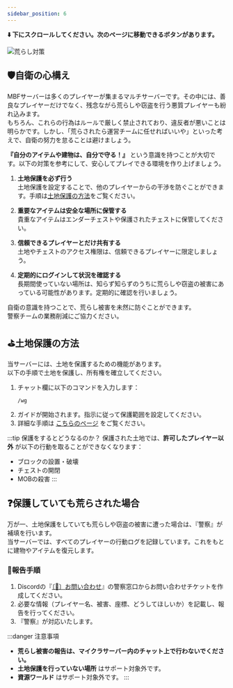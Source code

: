 ```yaml
---
sidebar_position: 6
---
```


**⬇️ 下にスクロールしてください。次のページに移動できるボタンがあります。**

![荒らし対策](/img/mbf/label_protect.png)

## 🛡自衛の心構え
MBFサーバーは多くのプレイヤーが集まるマルチサーバーです。その中には、善良なプレイヤーだけでなく、残念ながら荒らしや窃盗を行う悪質プレイヤーも紛れ込みます。  
もちろん、これらの行為はルールで厳しく禁止されており、違反者が悪いことは明らかです。しかし、「荒らされたら運営チームに任せればいいや」といった考えで、自衛の努力を怠ることは避けましょう。  

**『自分のアイテムや建物は、自分で守る！』** という意識を持つことが大切です。以下の対策を参考にして、安心してプレイできる環境を作り上げましょう。

1. **土地保護を必ず行う**  
    土地保護を設定することで、他のプレイヤーからの干渉を防ぐことができます。手順は[土地保護の方法](#土地保護の方法)をご覧ください。

2. **重要なアイテムは安全な場所に保管する**  
    貴重なアイテムはエンダーチェストや保護されたチェストに保管してください。

3. **信頼できるプレイヤーとだけ共有する**  
    土地やチェストのアクセス権限は、信頼できるプレイヤーに限定しましょう。

4. **定期的にログインして状況を確認する**  
    長期間使っていない場所は、知らず知らずのうちに荒らしや窃盗の被害にあっている可能性があります。定期的に確認を行いましょう。

自衛の意識を持つことで、荒らし被害を未然に防ぐことができます。  
警察チームの業務削減にご協力ください。


## ⛳土地保護の方法

当サーバーには、土地を保護するための機能があります。  
以下の手順で土地を保護し、所有権を確立してください。

1. チャット欄に以下のコマンドを入力します：
    ```
    /wg
    ```
2. ガイドが開始されます。指示に従って保護範囲を設定してください。
3. 詳細な手順は [こちらのページ](http://made-by-free.com/worldguard) をご覧ください。

:::tip 保護をするとどうなるのか？
保護された土地では、**許可したプレイヤー以外** が以下の行動を取ることができなくなります：
- ブロックの設置・破壊
- チェストの開閉
- MOBの殺害
:::


## ❓保護していても荒らされた場合

万が一、土地保護をしていても荒らしや窃盗の被害に遭った場合は、『警察』が補填を行います。  
当サーバーでは、すべてのプレイヤーの行動ログを記録しています。これをもとに建物やアイテムを復元します。

### 📜報告手順
1. Discordの『[〔🎫〕お問い合わせ](https://discord.com/channels/960062675012964352/960064578253901854)』の警察窓口からお問い合わせチケットを作成してください。
2. 必要な情報（プレイヤー名、被害、座標、どうしてほしいか）を記載し、報告を行ってください。
3. 『警察』が対応いたします。

:::danger 注意事項
- **荒らし被害の報告は、マイクラサーバー内のチャット上で行わないでください。**
- **土地保護を行っていない場所** はサポート対象外です。
- **資源ワールド** はサポート対象外です。
:::